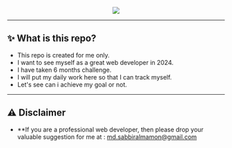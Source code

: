 <p align="center">
  <a href="#"><img src="https://cdn.discordapp.com/attachments/1117616249984258109/1191061130303520859/web-logo.gif"></a>
</p>

---

## ✨ What is this repo?
- This repo is created for me only.
- I want to see myself as a great web developer in 2024.
- I have taken 6 months challenge.
- I will put my daily work here so that I can track myself.
- Let's see can i achieve my goal or not.

---

## ⚠ Disclaimer
- **If you are a professional web developer, then please drop your valuable suggestion for me at : md.sabbiralmamon@gmail.com